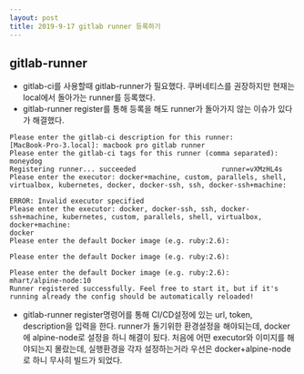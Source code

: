 ```yaml
---
layout: post
title: 2019-9-17 gitlab runner 등록하기
---
```

## gitlab-runner

- gitlab-ci를 사용할때 gitlab-runner가 필요했다. 쿠버네티스를 권장하지만 현재는 local에서 돌아가는 runner를 등록했다.
- gitlab-runner register를 통해 등록을 해도 runner가 돌아가지 않는 이슈가 있다가 해결했다.

```shell
Please enter the gitlab-ci description for this runner:
[MacBook-Pro-3.local]: macbook pro gitlab runner
Please enter the gitlab-ci tags for this runner (comma separated):
moneydog
Registering runner... succeeded                     runner=vXMzHL4s
Please enter the executor: docker+machine, custom, parallels, shell, virtualbox, kubernetes, docker, docker-ssh, ssh, docker-ssh+machine:

ERROR: Invalid executor specified
Please enter the executor: docker, docker-ssh, ssh, docker-ssh+machine, kubernetes, custom, parallels, shell, virtualbox, docker+machine:
docker
Please enter the default Docker image (e.g. ruby:2.6):

Please enter the default Docker image (e.g. ruby:2.6):

Please enter the default Docker image (e.g. ruby:2.6):
mhart/alpine-node:10
Runner registered successfully. Feel free to start it, but if it's running already the config should be automatically reloaded!
```

- gitlab-runner register명령어를 통해 CI/CD설정에 있는 url, token, description을 입력을 한다. runner가 돌기위한 환경설정을 해야되는데, docker에 alpine-node로 설정을 하니 해결이 됬다. 처음에 어떤 executor와 이미지를 해야되는지 몰랐는데, 실행환경을 각자 설정하는거라 우선은 docker+alpine-node로 하니 무사히 빌드가 되었다.
